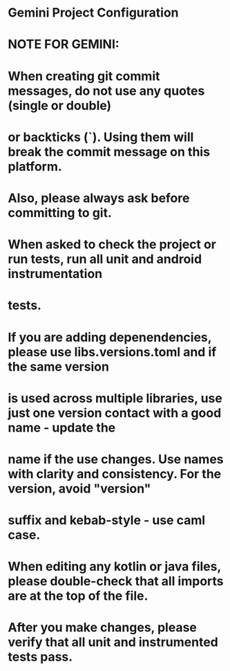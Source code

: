 # Gemini Project Configuration

# NOTE FOR GEMINI:
# When creating git commit messages, do not use any quotes (single or double)
# or backticks (`). Using them will break the commit message on this platform.
# Also, please always ask before committing to git.

# When asked to check the project or run tests, run all unit and android instrumentation
# tests.

# If you are adding depenendencies, please use libs.versions.toml and if the same version
# is used across multiple libraries, use just one version contact with a good name - update the
# name if the use changes. Use names with clarity and consistency. For the version, avoid "version"
# suffix and kebab-style - use caml case.

# When editing any kotlin or java files, please double-check that all imports are at the top of the file.

# After you make changes, please verify that all unit and instrumented tests pass.
